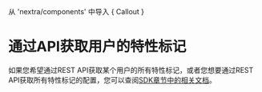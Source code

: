 
从 'nextra/components' 中导入 { Callout }

# 通过API获取用户的特性标记

如果您希望通过REST API获取某个用户的所有特性标记，或者您想要通过REST API获取所有特性标记的配置，您可以查阅[SDK章节中的相关文档](../sdk/retrieve-feature-flags-with-api.md)。
